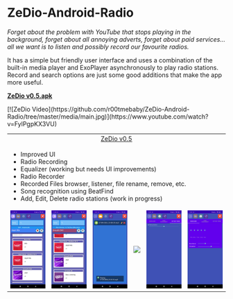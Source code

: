 # ZeDio-Android-Radio

<p><i>Forget about the problem with YouTube that stops playing in the background, forget about all annoying adverts, forget about paid services... all we want is to listen and possibly record our favourite radios.</i></p>

<p>It has a simple but friendly user interface and uses a combination of the built-in media player and ExoPlayer asynchronously to play radio stations. Record and search options are just some good additions that make the app more useful.</p>

<p>
    <a href="https://github.com/r00tmebaby/ZeDio-Android-Radio/tree/master/apk"><b>ZeDio v0.5.apk</b></a>
</p>
[![ZeDio Video](https://github.com/r00tmebaby/ZeDio-Android-Radio/tree/master/media/main.jpg)](https://www.youtube.com/watch?v=FylPgpKX3VU)

<table style="border:0 !important">
    <tr>
        <td colspan="6" style="text-align: center">
            <a href="https://github.com/r00tmebaby/ZeDio-Android-Radio/tree/master/apk">ZeDio v0.5</a>
        </td>
    </tr>
    <tr>
        <td colspan="6">
            <ul>
                <li>Improved UI</li>
                <li>Radio Recording</li>
                <li>Equalizer (working but needs UI improvements)</li>
                <li>Radio Recorder</li>
                <li>Recorded Files browser, listener, file rename, remove, etc.</li>
                <li>Song recognition using BeatFind</li>
                <li>Add, Edit, Delete radio stations (work in progress)</li>
            </ul>
        </td>
    </tr>
    <tr>
        <td><img src="https://github.com/r00tmebaby/ZeDio-Android-Radio/blob/master/media/main.jpg"  alt=""/></td>
        <td><img src="https://github.com/r00tmebaby/ZeDio-Android-Radio/blob/master/media/recording.jpg" /></td>
        <td><img src="https://github.com/r00tmebaby/ZeDio-Android-Radio/blob/master/media/record-playing.jpg" /></td>
        <td><img src="https://github.com/r00tmebaby/ZeDio-Android-Radio/blob/master/media/recordings-browser.jpg" /></td>
        <td><img src="https://github.com/r00tmebaby/ZeDio-Android-Radio/blob/master/media/settings-buffering.jpg" /></td>
        <td><img src="https://github.com/r00tmebaby/ZeDio-Android-Radio/blob/master/media/settings-equalizer.jpg" /></td>
    </tr>
</table>
